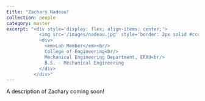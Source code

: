 ```yaml
---
title: "Zachary Nadeau"
collection: people
category: master
excerpt: "<div style='display: flex; align-items: center;'>
            <img src='/images/nadeau.jpg' style='border: 2px solid #ccc; border-radius: 10px; width: 25%; margin-right: 1rem;'>
            <div>
              <em>Lab Member</em><br/>
              College of Engineering<br/>
              Mechanical Engineering Department, ERAU<br/>
              B.S. - Mechanical Engineering
            </div>
          </div>"
---
```


A description of Zachary coming soon!
